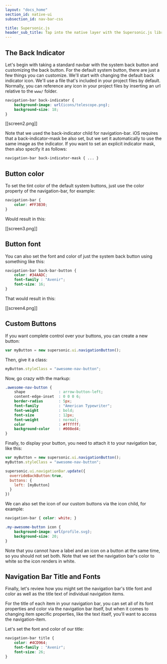 ```yaml
---
layout: "docs_home"
section_id: native-ui
subsection_id: nav-bar-css

title: Supersonic.js
header_sub_title: Tap into the native layer with the Supersonic.js library
---
```


## The Back Indicator

Let's begin with taking a standard navbar with the system back button and customizing the back button. For the default system button, there are just a few things you can customize. We'll start with changing the default back indicator icon. We'll use a file that's included in your project files by default. Normally, you can reference any icon in your project files by inserting an url relative to the `www/` folder.

```css
navigation-bar back-indicator {
    background-image: url(icons/telescope.png);
    background-size: 18;
}
```

[[screen2.png]]

Note that we used the back-indicator child for navigation-bar. iOS requires that a back-indicator-mask be also set, but we set it automatically to use the same image as the indicator. If you want to set an explicit indicator mask, then also specify it as follows:

```css
navigation-bar back-indicator-mask { ... }
```

## Button color

To set the tint color of the default system buttons, just use the color property of the navigation-bar, for example:

```css
navigation-bar {
    color: #FF3B30;
}
```
Would result in this:

[[screen3.png]]

## Button font

You can also set the font and color of just the system back button using something like this:

```css
navigation-bar back-bar-button {
    color: #34AADC;
    font-family : "Avenir";
    font-size: 16;
}
```

That would result in this:

[[screen4.png]]

## Custom Buttons

If you want complete control over your buttons, you can create a new button:

```javascript
var myButton = new supersonic.ui.navigationButton();
```

Then, give it a class:

```javascript
myButton.styleClass = "awesome-nav-button";
```

Now, go crazy with the markup:

```css
.awesome-nav-button {
    shape               : arrow-button-left;
    content-edge-inset  : 0 0 0 6;
    border-radius       : 5px;
    font-family         : "American Typewriter";
    font-weight         : bold;
    font-size           : 12px;
    font-weight         : normal;
    color               : #ffffff;
    background-color    : #008ed4;
}
```

Finally, to display your button, you need to attach it to your navigation bar, like this:

```javascript
var myButton = new supersonic.ui.navigationButton();
myButton.styleClass = "awesome-nav-button";

supersonic.ui.navigationBar.update({
  overrideBackButton:true,
  buttons: {
    left: [myButton]
  }
})
```

We can also set the icon of our custom buttons via the icon child, for example:

```css
navigation-bar { color: white; }

.my-awesome-button icon {
    background-image: url(profile.svg);
    background-size: 20;
}
```

Note that you cannot have a label and an icon on a button at the same time, so you should not set both. Note that we set the navigation bar's color to white so the icon renders in white.


## Navigation Bar Title and Fonts

Finally, let's review how you might set the navigation bar's title font and color as well as the title text of individual navigation items.

For the title of each item in your navigation bar, you can set all of its font properties and color via the navigation bar itself, but when it comes to changing item specific properties, like the text itself, you'll want to access the navigation-item.

Let's set the font and color of our title:

```css
navigation-bar title {
    color: #4CD964;
    font-family : "Avenir";
    font-size: 26;
}
```